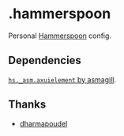 # .hammerspoon

Personal [Hammerspoon](https://github.com/Hammerspoon/hammerspoon) config.

## Dependencies

[`hs._asm.axuielement` by asmagill](https://github.com/asmagill/hs._asm.axuielement).

## Thanks

- [dharmapoudel](https://github.com/dharmapoudel)

